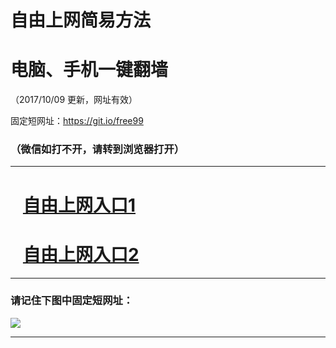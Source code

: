 ﻿# 自由上网简易方法

# 电脑、手机一键翻墙

（2017/10/09 更新，网址有效）

固定短网址：https://git.io/free99

### （微信如打不开，请转到浏览器打开）


***





# &nbsp;&nbsp; <a href="http://ft2642618638.fwq-tz-1001.info/fwqtz01.html?t=1009001750 " target="_blank">自由上网入口1</a>
# &nbsp;&nbsp; <a href="http://ft2387812411.fwq-tz-1002.info/fwqtz02.html?t=100900131525 " target="_blank">自由上网入口2</a>
***

### 请记住下图中固定短网址：

<img src="https://s3-us-west-2.amazonaws.com/fwq-1001/yjfq-20170905okok.png" /> 


***

